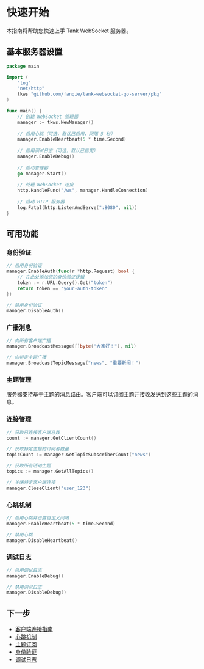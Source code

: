# 快速开始

本指南将帮助您快速上手 Tank WebSocket 服务器。

## 基本服务器设置

```go
package main

import (
    "log"
    "net/http"
    tkws "github.com/fanqie/tank-websocket-go-server/pkg"
)

func main() {
    // 创建 WebSocket 管理器
    manager := tkws.NewManager()
    
    // 启用心跳（可选，默认已启用，间隔 5 秒）
    manager.EnableHeartbeat(5 * time.Second)
    
    // 启用调试日志（可选，默认已启用）
    manager.EnableDebug()
    
    // 启动管理器
    go manager.Start()
    
    // 处理 WebSocket 连接
    http.HandleFunc("/ws", manager.HandleConnection)
    
    // 启动 HTTP 服务器
    log.Fatal(http.ListenAndServe(":8080", nil))
}
```

## 可用功能

### 身份验证

```go
// 启用身份验证
manager.EnableAuth(func(r *http.Request) bool {
    // 在此处添加您的身份验证逻辑
    token := r.URL.Query().Get("token")
    return token == "your-auth-token"
})

// 禁用身份验证
manager.DisableAuth()
```

### 广播消息

```go
// 向所有客户端广播
manager.BroadcastMessage([]byte("大家好！"), nil)

// 向特定主题广播
manager.BroadcastTopicMessage("news", "重要新闻！")
```

### 主题管理

服务器支持基于主题的消息路由。客户端可以订阅主题并接收发送到这些主题的消息。

### 连接管理

```go
// 获取已连接客户端总数
count := manager.GetClientCount()

// 获取特定主题的订阅者数量
topicCount := manager.GetTopicSubscriberCount("news")

// 获取所有活动主题
topics := manager.GetAllTopics()

// 关闭特定客户端连接
manager.CloseClient("user_123")
```

### 心跳机制

```go
// 启用心跳并设置自定义间隔
manager.EnableHeartbeat(5 * time.Second)

// 禁用心跳
manager.DisableHeartbeat()
```

### 调试日志

```go
// 启用调试日志
manager.EnableDebug()

// 禁用调试日志
manager.DisableDebug()
```

## 下一步

- [客户端连接指南](./client-connection.md)
- [心跳机制](./heartbeat.md)
- [主题订阅](./topic-subscription.md)
- [身份验证](./authentication.md)
- [调试日志](./debug-logging.md) 